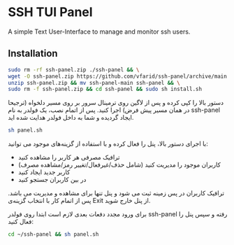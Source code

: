 # SSH TUI Panel
A simple Text User-Interface to manage and monitor ssh users.

## Installation
```bash
sudo rm -rf ssh-panel.zip ./ssh-panel && \
wget -O ssh-panel.zip https://github.com/vfarid/ssh-panel/archive/main.zip && \
unzip ssh-panel.zip && mv ssh-panel-main ssh-panel && \
sudo rm -f ssh-panel.zip && cd ssh-panel && sudo sh install.sh
```

دستور بالا را کپی کرده و پس از لاگین روی ترمینال سرور بر روی مسیر دلخواه (ترجیحا در همان مسیر پیش فرض) اجرا کنید.
پس از اتمام نصب، یک فولدر به نام ssh-panel ایجاد گردیده و شما به داخل فولدر هدایت شده اید.

```bash
sh panel.sh
```

با اجرای دستور بالا، پنل را فعال کرده و با استفاده از گزینه‌های موجود می توانید:
 - ترافیک مصرفی هر کاربر را مشاهده کنید
 - کاربران موجود را مدیریت کنید (شامل حذف/غیرفعال/تغییر رمز/مشاهده مصرف)
 - کاربر جدید ایجاد کنید
 - در بین کاربران جستجو کنید

ترافیک کاربران در پس زمینه ثبت می شود و پنل تنها برای مشاهده و مدیریت می باشد. پس از اتمام کار با انتخاب گزینه‌ی Exit از پنل خارج شوید.

برای ورود مجدد دفعات بعدی لازم است ابتدا روی فولدر ssh-panel رفته و سپس پنل را فعال کنید:

```bash
cd ~/ssh-panel && sh panel.sh
```

